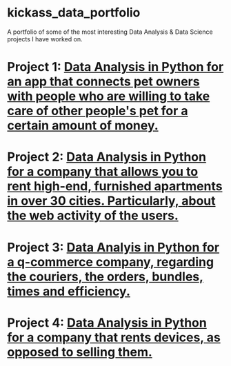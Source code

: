 # kickass_data_portfolio
A portfolio of some of the most interesting Data Analysis &amp; Data Science projects I have worked on. 

# Project 1: [Data Analysis in Python for an app that connects pet owners with people who are willing to take care of other people's pet for a certain amount of money.](https://github.com/jd057/project_pet_app)

# Project 2: [Data Analysis in Python for a company that allows you to rent high-end, furnished apartments in over 30 cities. Particularly, about the web activity of the users.](https://github.com/jd057/project_user_behavior)

# Project 3: [Data Analyis in Python for a q-commerce company, regarding the couriers, the orders, bundles, times and efficiency.](https://github.com/jd057/project_qcommerce)

# Project 4: [Data Analysis in Python for a company that rents devices, as opposed to selling them.](https://github.com/jd057/project_rent_tech)
